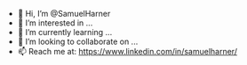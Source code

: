 - 👋 Hi, I’m @SamuelHarner
- 👀 I’m interested in ...
- 🌱 I’m currently learning ...
- 💞️ I’m looking to collaborate on ...
- 📫 Reach me at: https://www.linkedin.com/in/samuelharner/

<!---
SamuelHarner/SamuelHarner is a ✨ special ✨ repository because its `README.md` (this file) appears on your GitHub profile.
You can click the Preview link to take a look at your changes.
--->
